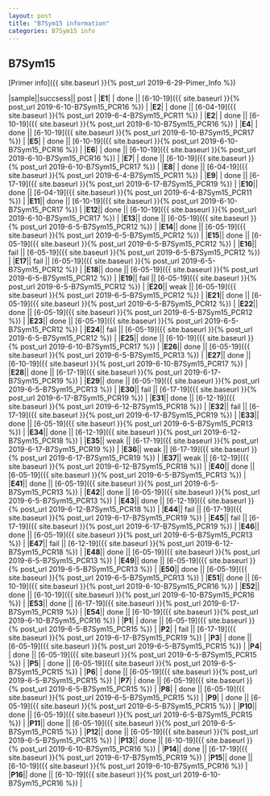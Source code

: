 ```yaml
---
layout: post
title: "B7Sym15 information"
categories: B7Sym15 info
---
```


## B7Sym15

[Primer info]({{ site.baseurl }}{% post_url 2019-6-29-Pimer_Info %})


|sample||succsess|| post |
|**E1**| | done || [6-10-19]({{ site.baseurl }}{% post_url 2019-6-10-B7Sym15_PCR16 %}) |
|**E2**| | done || [6-04-19]({{ site.baseurl }}{% post_url 2019-6-4-B7Sym15_PCR11 %}) |
|**E2**| | done || [6-10-19]({{ site.baseurl }}{% post_url 2019-6-10-B7Sym15_PCR16 %}) |
|**E4**| | done || [6-10-19]({{ site.baseurl }}{% post_url 2019-6-10-B7Sym15_PCR17 %}) |
|**E5**| | done || [6-10-19]({{ site.baseurl }}{% post_url 2019-6-10-B7Sym15_PCR16 %}) |
|**E6**| | done || [6-10-19]({{ site.baseurl }}{% post_url 2019-6-10-B7Sym15_PCR16 %}) |
|**E7**| | done || [6-10-19]({{ site.baseurl }}{% post_url 2019-6-10-B7Sym15_PCR17 %}) |
|**E8**| | done || [6-04-19]({{ site.baseurl }}{% post_url 2019-6-4-B7Sym15_PCR11 %}) |
|**E9**| | done || [6-17-19]({{ site.baseurl }}{% post_url 2019-6-17-B7Sym15_PCR19 %}) |
|**E10**|| done || [6-04-19]({{ site.baseurl }}{% post_url 2019-6-4-B7Sym15_PCR11 %}) |
|**E11**|| done || [6-10-19]({{ site.baseurl }}{% post_url 2019-6-10-B7Sym15_PCR17 %}) |
|**E12**|| done || [6-10-19]({{ site.baseurl }}{% post_url 2019-6-10-B7Sym15_PCR17 %}) |
|**E13**|| done || [6-05-19]({{ site.baseurl }}{% post_url 2019-6-5-B7Sym15_PCR12 %}) |
|**E14**|| done || [6-05-19]({{ site.baseurl }}{% post_url 2019-6-5-B7Sym15_PCR12 %}) |
|**E15**|| done || [6-05-19]({{ site.baseurl }}{% post_url 2019-6-5-B7Sym15_PCR12 %}) |
|**E16**|| fail || [6-05-19]({{ site.baseurl }}{% post_url 2019-6-5-B7Sym15_PCR12 %}) |
|**E17**|| fail || [6-05-19]({{ site.baseurl }}{% post_url 2019-6-5-B7Sym15_PCR12 %}) |
|**E18**|| done || [6-05-19]({{ site.baseurl }}{% post_url 2019-6-5-B7Sym15_PCR12 %}) |
|**E19**|| fail || [6-05-19]({{ site.baseurl }}{% post_url 2019-6-5-B7Sym15_PCR12 %}) |
|**E20**|| weak || [6-05-19]({{ site.baseurl }}{% post_url 2019-6-5-B7Sym15_PCR12 %}) |
|**E21**|| done || [6-05-19]({{ site.baseurl }}{% post_url 2019-6-5-B7Sym15_PCR12 %}) |
|**E22**|| done || [6-05-19]({{ site.baseurl }}{% post_url 2019-6-5-B7Sym15_PCR12 %}) |
|**E23**|| done || [6-05-19]({{ site.baseurl }}{% post_url 2019-6-5-B7Sym15_PCR12 %}) |
|**E24**|| fail || [6-05-19]({{ site.baseurl }}{% post_url 2019-6-5-B7Sym15_PCR12 %}) |
|**E25**|| done || [6-10-19]({{ site.baseurl }}{% post_url 2019-6-10-B7Sym15_PCR17 %}) |
|**E26**|| done || [6-05-19]({{ site.baseurl }}{% post_url 2019-6-5-B7Sym15_PCR13 %}) |
|**E27**|| done || [6-10-19]({{ site.baseurl }}{% post_url 2019-6-10-B7Sym15_PCR17 %}) |
|**E28**|| done || [6-17-19]({{ site.baseurl }}{% post_url 2019-6-17-B7Sym15_PCR19 %}) |
|**E29**|| done || [6-05-19]({{ site.baseurl }}{% post_url 2019-6-5-B7Sym15_PCR13 %}) |
|**E30**|| fail || [6-17-19]({{ site.baseurl }}{% post_url 2019-6-17-B7Sym15_PCR19 %}) |
|**E31**|| done || [6-12-19]({{ site.baseurl }}{% post_url 2019-6-12-B7Sym15_PCR18 %}) |
|**E32**|| fail || [6-17-19]({{ site.baseurl }}{% post_url 2019-6-17-B7Sym15_PCR19 %}) |
|**E33**|| done || [6-05-19]({{ site.baseurl }}{% post_url 2019-6-5-B7Sym15_PCR13 %}) |
|**E34**|| done || [6-12-19]({{ site.baseurl }}{% post_url 2019-6-12-B7Sym15_PCR18 %}) |
|**E35**|| weak || [6-17-19]({{ site.baseurl }}{% post_url 2019-6-17-B7Sym15_PCR19 %}) |
|**E36**|| weak || [6-17-19]({{ site.baseurl }}{% post_url 2019-6-17-B7Sym15_PCR19 %}) |
|**E37**|| weak || [6-12-19]({{ site.baseurl }}{% post_url 2019-6-12-B7Sym15_PCR18 %}) |
|**E40**|| done || [6-05-19]({{ site.baseurl }}{% post_url 2019-6-5-B7Sym15_PCR13 %}) |
|**E41**|| done || [6-05-19]({{ site.baseurl }}{% post_url 2019-6-5-B7Sym15_PCR13 %}) |
|**E42**|| done || [6-05-19]({{ site.baseurl }}{% post_url 2019-6-5-B7Sym15_PCR13 %}) |
|**E43**|| done || [6-12-19]({{ site.baseurl }}{% post_url 2019-6-12-B7Sym15_PCR18 %}) |
|**E44**|| fail || [6-17-19]({{ site.baseurl }}{% post_url 2019-6-17-B7Sym15_PCR19 %}) |
|**E45**|| fail || [6-17-19]({{ site.baseurl }}{% post_url 2019-6-17-B7Sym15_PCR19 %}) |
|**E46**|| done || [6-05-19]({{ site.baseurl }}{% post_url 2019-6-5-B7Sym15_PCR13 %}) |
|**E47**|| fail || [6-12-19]({{ site.baseurl }}{% post_url 2019-6-12-B7Sym15_PCR18 %}) |
|**E48**|| done || [6-05-19]({{ site.baseurl }}{% post_url 2019-6-5-B7Sym15_PCR13 %}) |
|**E49**|| done || [6-05-19]({{ site.baseurl }}{% post_url 2019-6-5-B7Sym15_PCR13 %}) |
|**E50**|| done || [6-05-19]({{ site.baseurl }}{% post_url 2019-6-5-B7Sym15_PCR13 %}) |
|**E51**|| done || [6-10-19]({{ site.baseurl }}{% post_url 2019-6-10-B7Sym15_PCR16 %}) |
|**E52**|| done || [6-10-19]({{ site.baseurl }}{% post_url 2019-6-10-B7Sym15_PCR16 %}) |
|**E53**|| done || [6-17-19]({{ site.baseurl }}{% post_url 2019-6-17-B7Sym15_PCR19 %}) |
|**E54**|| done || [6-10-19]({{ site.baseurl }}{% post_url 2019-6-10-B7Sym15_PCR16 %}) |
|**P1**| | done || [6-05-19]({{ site.baseurl }}{% post_url 2019-6-5-B7Sym15_PCR15 %}) |
|**P2**| | fail || [6-17-19]({{ site.baseurl }}{% post_url 2019-6-17-B7Sym15_PCR19 %}) |
|**P3**| | done || [6-05-19]({{ site.baseurl }}{% post_url 2019-6-5-B7Sym15_PCR15 %}) |
|**P4**| | done || [6-05-19]({{ site.baseurl }}{% post_url 2019-6-5-B7Sym15_PCR15 %}) |
|**P5**| | done || [6-05-19]({{ site.baseurl }}{% post_url 2019-6-5-B7Sym15_PCR15 %}) |
|**P6**| | done || [6-05-19]({{ site.baseurl }}{% post_url 2019-6-5-B7Sym15_PCR15 %}) |
|**P7**| | done || [6-05-19]({{ site.baseurl }}{% post_url 2019-6-5-B7Sym15_PCR15 %}) |
|**P8**| | done || [6-05-19]({{ site.baseurl }}{% post_url 2019-6-5-B7Sym15_PCR15 %}) |
|**P9**| | done || [6-05-19]({{ site.baseurl }}{% post_url 2019-6-5-B7Sym15_PCR15 %}) |
|**P10**|| done || [6-05-19]({{ site.baseurl }}{% post_url 2019-6-5-B7Sym15_PCR15 %}) |
|**P11**|| done || [6-05-19]({{ site.baseurl }}{% post_url 2019-6-5-B7Sym15_PCR15 %}) |
|**P12**|| done || [6-05-19]({{ site.baseurl }}{% post_url 2019-6-5-B7Sym15_PCR15 %}) |
|**P13**|| done || [6-10-19]({{ site.baseurl }}{% post_url 2019-6-10-B7Sym15_PCR16 %}) |
|**P14**|| done || [6-17-19]({{ site.baseurl }}{% post_url 2019-6-17-B7Sym15_PCR19 %}) |
|**P15**|| done || [6-10-19]({{ site.baseurl }}{% post_url 2019-6-10-B7Sym15_PCR16 %}) |
|**P16**|| done || [6-10-19]({{ site.baseurl }}{% post_url 2019-6-10-B7Sym15_PCR16 %}) |